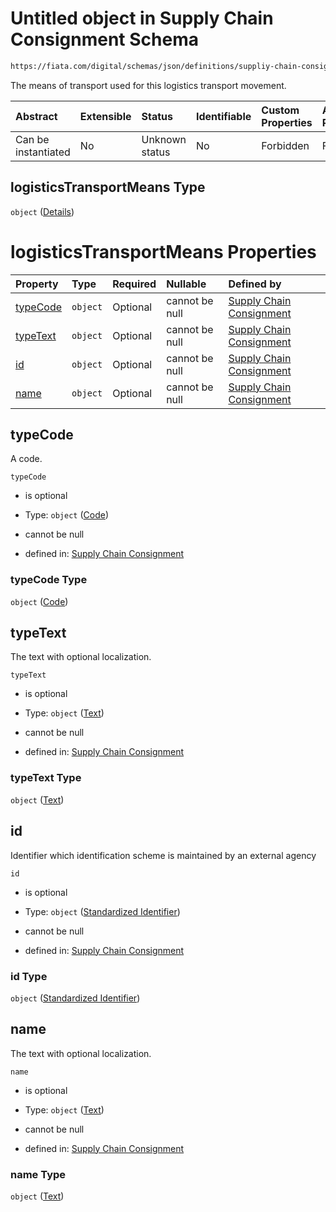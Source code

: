 # Untitled object in Supply Chain Consignment Schema

```txt
https://fiata.com/digital/schemas/json/definitions/suppliy-chain-consignment.schema.json#/$defs/logisticsTransportMeans
```

The means of transport used for this logistics transport movement.

| Abstract            | Extensible | Status         | Identifiable | Custom Properties | Additional Properties | Access Restrictions | Defined In                                                                                                                      |
| :------------------ | :--------- | :------------- | :----------- | :---------------- | :-------------------- | :------------------ | :------------------------------------------------------------------------------------------------------------------------------ |
| Can be instantiated | No         | Unknown status | No           | Forbidden         | Forbidden             | none                | [supply-chain-consignment.schema.json*](../tooling/out/definitions/supply-chain-consignment.schema.json "open original schema") |

## logisticsTransportMeans Type

`object` ([Details](supply-chain-consignment-defs-logisticstransportmeans.md))

# logisticsTransportMeans Properties

| Property              | Type     | Required | Nullable       | Defined by                                                                                                                                                                                           |
| :-------------------- | :------- | :------- | :------------- | :--------------------------------------------------------------------------------------------------------------------------------------------------------------------------------------------------- |
| [typeCode](#typecode) | `object` | Optional | cannot be null | [Supply Chain Consignment](code.md "https://fiata.com/digital/schemas/json/definitions/classes/code.schema.json#/$defs/logisticsTransportMeans/properties/typeCode")                                 |
| [typeText](#typetext) | `object` | Optional | cannot be null | [Supply Chain Consignment](text.md "https://fiata.com/digital/schemas/json/definitions/classes/text.schema.json#/$defs/logisticsTransportMeans/properties/typeText")                                 |
| [id](#id)             | `object` | Optional | cannot be null | [Supply Chain Consignment](standardized-identifier.md "https://fiata.com/digital/schemas/json/definitions/classes/standardized-identifier.schema.json#/$defs/logisticsTransportMeans/properties/id") |
| [name](#name)         | `object` | Optional | cannot be null | [Supply Chain Consignment](text.md "https://fiata.com/digital/schemas/json/definitions/classes/text.schema.json#/$defs/logisticsTransportMeans/properties/name")                                     |

## typeCode

A code.

`typeCode`

*   is optional

*   Type: `object` ([Code](code.md))

*   cannot be null

*   defined in: [Supply Chain Consignment](code.md "https://fiata.com/digital/schemas/json/definitions/classes/code.schema.json#/$defs/logisticsTransportMeans/properties/typeCode")

### typeCode Type

`object` ([Code](code.md))

## typeText

The text with optional localization.

`typeText`

*   is optional

*   Type: `object` ([Text](text.md))

*   cannot be null

*   defined in: [Supply Chain Consignment](text.md "https://fiata.com/digital/schemas/json/definitions/classes/text.schema.json#/$defs/logisticsTransportMeans/properties/typeText")

### typeText Type

`object` ([Text](text.md))

## id

Identifier which identification scheme is maintained by an external agency

`id`

*   is optional

*   Type: `object` ([Standardized Identifier](standardized-identifier.md))

*   cannot be null

*   defined in: [Supply Chain Consignment](standardized-identifier.md "https://fiata.com/digital/schemas/json/definitions/classes/standardized-identifier.schema.json#/$defs/logisticsTransportMeans/properties/id")

### id Type

`object` ([Standardized Identifier](standardized-identifier.md))

## name

The text with optional localization.

`name`

*   is optional

*   Type: `object` ([Text](text.md))

*   cannot be null

*   defined in: [Supply Chain Consignment](text.md "https://fiata.com/digital/schemas/json/definitions/classes/text.schema.json#/$defs/logisticsTransportMeans/properties/name")

### name Type

`object` ([Text](text.md))
